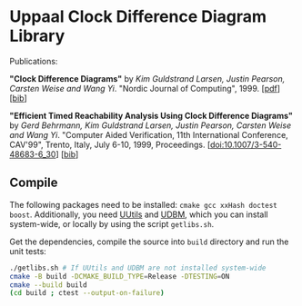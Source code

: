 # Uppaal Clock Difference Diagram Library

Publications:

**"Clock Difference Diagrams"** by *Kim Guldstrand Larsen, Justin Pearson, Carsten Weise and Wang Yi*. "Nordic Journal of Computing", 1999. [[pdf](https://vbn.aau.dk/ws/files/425046823/CDD_26pages_nordic_journal_of_computing_1999.pdf)] [[bib](https://dblp.uni-trier.de/rec/journals/njc/LarsenPWY99.html?view=bibtex)]

**"Efficient Timed Reachability Analysis Using Clock Difference Diagrams"** by *Gerd Behrmann, Kim Guldstrand Larsen, Justin Pearson, Carsten Weise and Wang Yi*. "Computer Aided Verification, 11th International Conference, CAV'99", Trento, Italy, July 6-10, 1999, Proceedings. [[doi:10.1007/3-540-48683-6_30](https://doi.org/10.1007/3-540-48683-6_30)] [[bib](https://dblp.uni-trier.de/rec/conf/cav/BehrmannLPWY99.html?view=bibtex)]


## Compile
The following packages need to be installed: `cmake gcc xxHash doctest boost`.
Additionally, you need [UUtils](https://github.com/UPPAALModelChecker/UUtils) and [UDBM](https://github.com/UPPAALModelChecker/UDBM), which you can install system-wide, or locally by using the script `getlibs.sh`.

Get the dependencies, compile the source into `build` directory and run the unit tests:
```sh
./getlibs.sh # If UUtils and UDBM are not installed system-wide
cmake -B build -DCMAKE_BUILD_TYPE=Release -DTESTING=ON
cmake --build build
(cd build ; ctest --output-on-failure)
```
